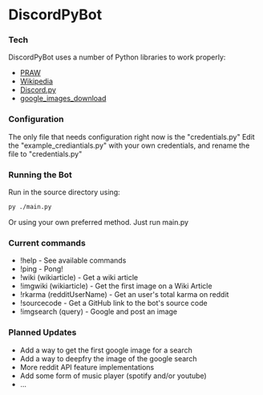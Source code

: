 # DiscordPyBot

### Tech

DiscordPyBot uses a number of Python libraries to work properly:

* [PRAW](https://pypi.org/project/praw/)
* [Wikipedia](https://pypi.org/project/wikipedia/)
* [Discord.py](https://pypi.org/project/discord.py/)
* [google_images_download](https://pypi.org/project/google_images_download/)

### Configuration

 The only file that needs configuration right now is the "credentials.py"
 Edit the "example_crediantials.py" with your own credentials, and rename the file to "credentials.py"

### Running the Bot

Run in the source directory using:
```sh
py ./main.py
```
Or using your own preferred method. Just run main.py

### Current commands

 * !help - See available commands
 * !ping - Pong!
 * !wiki (wikiarticle) - Get a wiki article
 * !imgwiki (wikiarticle) - Get the first image on a Wiki Article
 * !rkarma (redditUserName) - Get an user's total karma on reddit
 * !sourcecode - Get a GitHub link to the bot's source code
 * !imgsearch (query) - Google and post an image

### Planned Updates
 
 * Add a way to get the first google image for a search
 * Add a way to deepfry the image of the google search
 * More reddit API feature implementations
 * Add some form of music player (spotify and/or youtube)
 * ...
